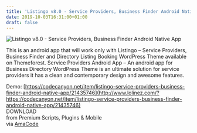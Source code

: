 ```yaml
---
title: 'Listingo v8.0 - Service Providers, Business Finder Android Native App'
date: 2019-10-03T16:31:00+01:00
draft: false
---
```


![Listingo v8.0 - Service Providers, Business Finder Android Native App](http://www.codelist.cc/uploads/posts/2019-10/1570116484_listingo.jpg "Listingo v8.0 - Service Providers, Business Finder Android Native App")  
  
This is an android app that will work only with Listingo – Service Providers, Business Finder and Directory Listing Booking WordPress Theme available on Themeforest. Service Providers Android App – An android app for Business Directory WordPress Theme is an ultimate solution for service providers it has a clean and contemporary design and awesome features.  
  
Demo: [https://codecanyon.net/item/listingo-service-providers-business-finder-android-native-app/21435746](http://www.lolinez.com/?https://codecanyon.net/item/listingo-service-providers-business-finder-android-native-app/21435746)  
DOWNLOAD  
from Premium Scripts, Plugins & Mobile  
via [AmaCode](https://amazcode.ooo)